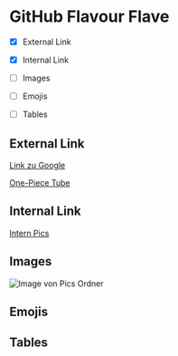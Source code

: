 # GitHub Flavour Flave

- [x] External Link
- [x] Internal Link
- [ ] Images
- [ ] Emojis
- [ ] Tables


## External Link
[Link zu Google](https://www.google.com) 

[One-Piece Tube](https://onepiece-tube.com/anime/episoden-streams)
## Internal Link

[Intern Pics](https://github.com/BenniDci/authoring/tree/main/Pictures/Screenshots)
## Images

![Image von Pics Ordner](https://github.com/BenniDci/authoring/blob/main/Pictures/Screenshots/Screenshot%20from%202023-09-29%2015-27-22.png?raw=true)

## Emojis
## Tables
